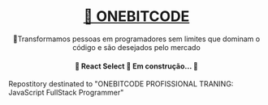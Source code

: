 
<h1 align="center">
    <a href="https://programador.onebitcode.com/?ref=C54036552P&gclid=CjwKCAjwopWSBhB6EiwAjxmqDdi7niY_zz7RqmqYtO4LXsu58LJaQLdl-aJVGwVXV2gOOt5LN8ObARoCo1gQAvD_BwE">🔗 ONEBITCODE</a>
</h1>
<p align="center">🚀Transformamos pessoas em programadores sem limites que dominam o código e são desejados pelo mercado</p>
<h4 align="center"> 
	🚧  React Select 🚀 Em construção...  🚧
</h4>
<p>Repostitory destinated to "ONEBITCODE PROFISSIONAL TRANING: JavaScript FullStack Programmer"</p>

